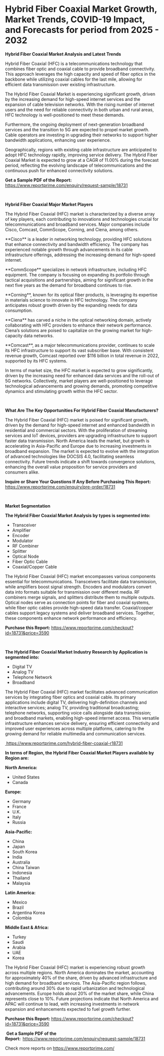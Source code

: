 <p><h1>Hybrid Fiber Coaxial Market Growth, Market Trends, COVID-19 Impact, and Forecasts for period from 2025 - 2032</h1></p><p><strong>Hybrid Fiber Coaxial Market Analysis and Latest Trends</strong></p>
<p><p>Hybrid Fiber Coaxial (HFC) is a telecommunications technology that combines fiber optic and coaxial cable to provide broadband connectivity. This approach leverages the high capacity and speed of fiber optics in the backbone while utilizing coaxial cables for the last mile, allowing for efficient data transmission over existing infrastructure. </p><p>The Hybrid Fiber Coaxial Market is experiencing significant growth, driven by the increasing demand for high-speed internet services and the expansion of cable television networks. With the rising number of internet users and the need for reliable connectivity in both urban and rural areas, HFC technology is well-positioned to meet these demands.</p><p>Furthermore, the ongoing deployment of next-generation broadband services and the transition to 5G are expected to propel market growth. Cable operators are investing in upgrading their networks to support higher bandwidth applications, enhancing user experience. </p><p>Geographically, regions with existing cable infrastructure are anticipated to adopt HFC technology rapidly, improving service delivery. The Hybrid Fiber Coaxial Market is expected to grow at a CAGR of 11.00% during the forecast period, reflecting the evolving landscape of telecommunications and the continuous push for enhanced connectivity solutions.</p></p>
<p><strong>Get a Sample PDF of the Report:&nbsp;</strong> <a href="https://www.reportprime.com/enquiry/request-sample/18731?utm_campaign=3258&utm_medium=2&utm_source=Github&utm_content=ia&utm_term=19032025&utm_id=hybrid-fiber-coaxial">https://www.reportprime.com/enquiry/request-sample/18731</a></p>
<p>&nbsp;</p>
<p><strong>Hybrid Fiber Coaxial Major Market Players</strong></p>
<p><p>The Hybrid Fiber Coaxial (HFC) market is characterized by a diverse array of key players, each contributing to innovations and technologies crucial for telecommunications and broadband services. Major companies include Cisco, Comcast, CommScope, Corning, and Ciena, among others.</p><p>**Cisco** is a leader in networking technology, providing HFC solutions that enhance connectivity and bandwidth efficiency. The company has experienced notable growth through advancements in its cable infrastructure offerings, addressing the increasing demand for high-speed internet.</p><p>**CommScope** specializes in network infrastructure, including HFC equipment. The company is focusing on expanding its portfolio through tactical acquisitions and partnerships, aiming for significant growth in the next five years as the demand for broadband continues to rise.</p><p>**Corning**, known for its optical fiber products, is leveraging its expertise in materials science to innovate in HFC technology. The company anticipates robust growth driven by the expanding needs for data consumption.</p><p>**Ciena** has carved a niche in the optical networking domain, actively collaborating with HFC providers to enhance their network performance. Ciena’s solutions are poised to capitalize on the growing market for high-capacity data networks.</p><p>**Comcast**, as a major telecommunications provider, continues to scale its HFC infrastructure to support its vast subscriber base. With consistent revenue growth, Comcast reported over $116 billion in total revenue in 2022, supported by its HFC systems.</p><p>In terms of market size, the HFC market is expected to grow significantly, driven by the increasing need for enhanced data services and the roll-out of 5G networks. Collectively, market players are well-positioned to leverage technological advancements and growing demands, promoting competitive dynamics and stimulating growth within the HFC sector.</p></p>
<p>&nbsp;</p>
<p><strong>What Are The Key Opportunities For Hybrid Fiber Coaxial Manufacturers?</strong></p>
<p><p>The Hybrid Fiber Coaxial (HFC) market is poised for significant growth, driven by the demand for high-speed internet and enhanced bandwidth in residential and commercial sectors. With the proliferation of streaming services and IoT devices, providers are upgrading infrastructure to support faster data transmission. North America leads the market, but growth is accelerating in Asia-Pacific and Europe due to increasing investments in broadband expansion. The market is expected to evolve with the integration of advanced technologies like DOCSIS 4.0, facilitating seamless connectivity. Future trends indicate a shift towards convergence solutions, enhancing the overall value proposition for service providers and consumers alike.</p></p>
<p><strong>Inquire or Share Your Questions If Any Before Purchasing This Report:</strong> <a href="https://www.reportprime.com/enquiry/pre-order/18731?utm_campaign=3258&utm_medium=2&utm_source=Github&utm_content=ia&utm_term=19032025&utm_id=hybrid-fiber-coaxial">https://www.reportprime.com/enquiry/pre-order/18731</a></p>
<p>&nbsp;</p>
<p><strong>Market Segmentation</strong></p>
<p><strong>The Hybrid Fiber Coaxial Market Analysis by types is segmented into:</strong></p>
<p><ul><li>Transceiver</li><li>Amplifier</li><li>Encoder</li><li>Modulator</li><li>RF Combiner</li><li>Splitter</li><li>Optical Node</li><li>Fiber Optic Cable</li><li>Coaxial/Copper Cable</li></ul></p>
<p><p>The Hybrid Fiber Coaxial (HFC) market encompasses various components essential for telecommunications. Transceivers facilitate data transmission, while amplifiers boost signal strength. Encoders and modulators convert data into formats suitable for transmission over different media. RF combiners merge signals, and splitters distribute them to multiple outputs. Optical nodes serve as connection points for fiber and coaxial systems, while fiber optic cables provide high-speed data transfer. Coaxial/copper cables support legacy systems and deliver broadband services. Together, these components enhance network performance and efficiency.</p></p>
<p><strong>Purchase this Report:&nbsp;</strong><a href="https://www.reportprime.com/checkout?id=18731&price=3590&utm_campaign=3258&utm_medium=2&utm_source=Github&utm_content=ia&utm_term=19032025&utm_id=hybrid-fiber-coaxial">https://www.reportprime.com/checkout?id=18731&price=3590</a></p>
<p>&nbsp;</p>
<p><strong>The Hybrid Fiber Coaxial Market Industry Research by Application is segmented into:</strong></p>
<p><ul><li>Digital TV</li><li>Analog TV</li><li>Telephone Network</li><li>Broadband</li></ul></p>
<p><p>The Hybrid Fiber Coaxial (HFC) market facilitates advanced communication services by integrating fiber optics and coaxial cable. Its primary applications include digital TV, delivering high-definition channels and interactive services; analog TV, providing traditional broadcasting; telephone networks, supporting voice calls alongside data transmission; and broadband markets, enabling high-speed internet access. This versatile infrastructure enhances service delivery, ensuring efficient connectivity and improved user experiences across multiple platforms, catering to the growing demand for reliable multimedia and communication services.</p></p>
<p><a href="https://www.reportprime.com/hybrid-fiber-coaxial-r18731?utm_campaign=3258&utm_medium=2&utm_source=Github&utm_content=ia&utm_term=19032025&utm_id=hybrid-fiber-coaxial">&nbsp;https://www.reportprime.com/hybrid-fiber-coaxial-r18731</a></p>
<p><strong>In terms of Region, the Hybrid Fiber Coaxial Market Players available by Region are:</strong></p>
<p>
    <p> <strong> North America: </strong>
        <ul>
            <li>United States</li>
            <li>Canada</li>
        </ul>
        </p> 
    <p> <strong> Europe: </strong>
        <ul>
            <li>Germany</li>
            <li>France</li>
            <li>U.K.</li>
            <li>Italy</li>
            <li>Russia</li>
        </ul>
        </p> 
    <p> <strong> Asia-Pacific: </strong>
        <ul>
            <li>China</li>
            <li>Japan</li>
            <li>South Korea</li>
            <li>India</li>
            <li>Australia</li>
            <li>China Taiwan</li>
            <li>Indonesia</li>
            <li>Thailand</li>
            <li>Malaysia</li>
        </ul>
        </p> 
    <p> <strong> Latin America: </strong>
        <ul>
            <li>Mexico</li>
            <li>Brazil</li>
            <li>Argentina Korea</li>
            <li>Colombia</li>
        </ul>
        </p> 
    <p> <strong> Middle East & Africa: </strong>
        <ul>
            <li>Turkey</li>
            <li>Saudi</li>
            <li>Arabia</li>
            <li>UAE</li>
            <li>Korea</li>
        </ul>
    </p>
    </p>
<p><p>The Hybrid Fiber Coaxial (HFC) market is experiencing robust growth across multiple regions. North America dominates the market, accounting for approximately 40% of the share, driven by advanced infrastructure and high demand for broadband services. The Asia-Pacific region follows, contributing around 30% due to rapid urbanization and technological advancements. Europe holds about 20% of the market share, while China represents close to 10%. Future projections indicate that North America and APAC will continue to lead, with increasing investments in network expansion and enhancements expected to fuel growth further.</p></p>
<p><strong>Purchase this Report: </strong><a href="https://www.reportprime.com/checkout?id=18731&price=3590&utm_campaign=3258&utm_medium=2&utm_source=Github&utm_content=ia&utm_term=19032025&utm_id=hybrid-fiber-coaxial">https://www.reportprime.com/checkout?id=18731&price=3590</a></p>
<p>&nbsp;<strong>Get a Sample PDF of the Report:&nbsp;&nbsp;</strong><a href="https://www.reportprime.com/enquiry/request-sample/18731?utm_campaign=3258&utm_medium=2&utm_source=Github&utm_content=ia&utm_term=19032025&utm_id=hybrid-fiber-coaxial">https://www.reportprime.com/enquiry/request-sample/18731</a></p>
<p><strong></strong></p>
<p>Check more reports on <a href="https://www.reportprime.com/?utm_campaign=3258&utm_medium=2&utm_source=Github&utm_content=ia&utm_term=19032025&utm_id=hybrid-fiber-coaxial">https://www.reportprime.com/</a></p>